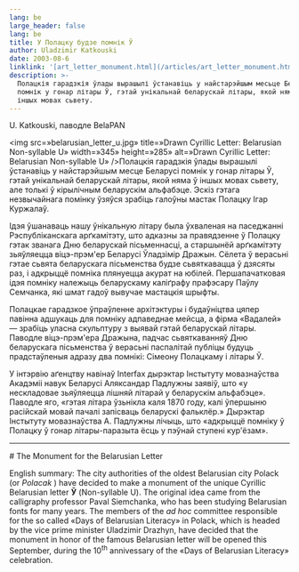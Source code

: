```yaml
---
lang: be
large_header: false
lang: be
title: У Полацку будзе помнік Ў
author: Uladzimir Katkouski
date: 2003-08-6
linklink: '[art_letter_monument.html](/articles/art_letter_monument.html)'
description: >-
  Полацкія гарадзкія ўлады вырашылі ўстанавіць у найстарэйшым месьце Беларусі
  помнік у гонар літары Ў, гэтай унікальнай беларускай літары, якой няма ў
  іншых мовах сьвету.
---
```




U. Katkouski, паводле BelaPAN

<img src=»belarusian_letter_u.jpg» title=»Drawn Cyrillic Letter: Belarusian Non-syllable U» width=»345» height=»285» alt=»Drawn Cyrillic Letter: Belarusian Non-syllable U» />Полацкія гарадзкія ўлады вырашылі ўстанавіць у найстарэйшым месце Беларусі помнік у гонар літары Ў, гэтай унікальнай беларускай літары, якой няма ў іншых мовах сьвету, але толькі ў кірылічным беларускім альфабэце. Эскіз гэтага незвычайнага помінку ўзяўся зрабіць галоўны мастак Полацку Ігар Куржалаў.

Ідэя ўшанаваць нашу ўнікальную літару была ўхваленая на паседжанні Рэспубліканскага арґкамітэту, што адказны за правядзенне ў Полацку гэтак званага Дню беларускай пісьменнасці, а старшынёй арґкамітэту зьяўляецца віцэ-прэм'ер Беларусі Ўладзімір Дражын. Сёлета ў верасьні гэтае сьвята беларускага пісьменства будзе сьвяткавацца ў дзясяты раз, і адкрыццё помніка плянуецца акурат на юбілей. Першапачатковая ідэя помніку належыць беларускаму каліґрафу прафэсару Паўлу Семчанка, які шмат гадоў вывучае мастацкія шрыфты.

Полацкае гарадзкое ўпраўленне архітэктуры і будаўніцтва цяпер павінна адшукаць для помніку адпаведнае мейсца, а фірма «Вадалей» — зрабіць уласна скульптуру з выявай гэтай беларускай літары. Паводле віцэ-прэм'ера Дражына, падчас сьвяткаванняў Дню беларускага пісьменства ў верасьні паспалітай публіцы будуць прадстаўленыя адразу два помнікі: Сімеону Полацкаму і літары Ў.

У інтэрвію аґенцтву навінаў Interfax дырэктар Інстытуту мовазнаўства Акадэміі навук Беларусі Аляксандар Падлужны заявіў, што «у нескладовае зьяўляецца лішняй літарай у беларускім альфабэце». Паводле яго, «гэтая літара ўзьнікла каля 1870 году, калі ўпершыню расійскай мовай пачалі запісваць беларускі фальклёр.» Дырэктар Інстытуту мовазнаўства А. Падлужны лічыць, што «адкрыццё помніку ў Полацку ў гонар літары-паразыта ёсць у пэўнай ступені кур'ёзам».

<hr />
<span id=»english»></span>
# The Monument for the Belarusian Letter

English summary: The city authorities of the oldest Belarusian city Polack (or  *Polacak* ) have decided to make a monument of the unique Cyrillic Belarusian letter <strong>Ў</strong> (Non-syllable U). The original idea came from the calligraphy professor Paval Siemchanka, who has been studying Belarusian fonts for many years. The members of the  *ad hoc*  committee responsible for the so called «Days of Belarusian Literacy» in Polack, which is headed by the vice prime minister Uladzimir Drazhyn, have decided that the monument in honor of the famous Belarusian letter will be opened this September, during the 10<sup>th</sup> annivessary of the «Days of Belarusian Literacy» celebration.

